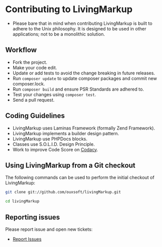 # Contributing to LivingMarkup

* Please bare that in mind when contributing LivingMarkup is built to adhere to the Unix philosophy. It is designed to be used in other applications; not to be a monolithic solution.

## Workflow

*  Fork the project.
*  Make your code edit.
*  Update or add tests to avoid the change breaking in future releases.
*  Run `composer update` to update composer packages and commit new composer.lock.
*  Run `composer build` and ensure PSR Standards are adhered to.
*  Test your changes using `composer test`.
*  Send a pull request.

## Coding Guidelines

*  LivingMarkup uses Laminas Framework (formally Zend Framework).
*  LivingMarkup implements a builder design pattern.
*  LivingMarkup use PHPDocs blocks.
*  Classes use S.O.L.I.D. Design Principle.
*  Work to improve Code Score on [Codacy](https://app.codacy.com/manual/hxtree/LivingMarkup).

## Using LivingMarkup from a Git checkout

The following commands can be used to perform the initial checkout of LivingMarkup:

```bash
git clone git://github.com/ouxsoft/livingMarkup.git

cd livingMarkup
```

## Reporting issues

Please report issue and open new tickets:

*  [Report Issues](https://github.com/ouxsoft/livingMarkup/issues)
